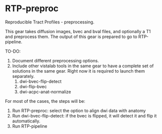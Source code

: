 # RTP-preproc
Reproducible Tract Profiles - preprocessing.

This gear takes diffusion images, bvec and bval files, and optionally a T1 and preprocess them. 
The output of this gear is prepared to go to RTP-pipeline.


TO-DO:
1. Document different preprocessing options. 
2. Include other vistalab tools in the same gear to have a complete set of solutions in the same gear. Right now it is required to launch them separately. 
    1. dwi-bvec-flip-detect
    2. dwi-flip-bvec
    3. dwi-acpc-anat-normalize



For most of the cases, the steps will be:
1. Run RTP-preproc: select the option to align dwi data with anatomy
2. Run dwi-bvec-flip-detect: if the bvec is flipped, it will detect it and flip it automatically. 
3. Run RTP-pipeline

